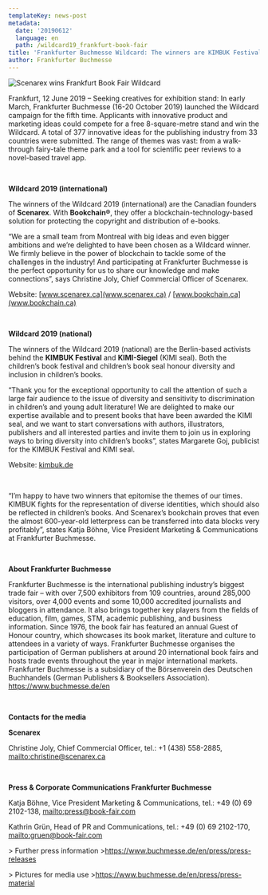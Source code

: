 ```yaml
---
templateKey: news-post
metadata:
  date: '20190612'
  language: en
  path: /wildcard19_frankfurt-book-fair
title: 'Frankfurter Buchmesse Wildcard: The winners are KIMBUK Festival and Scenarex'
author: Frankfurter Buchmesse
---
```

<img src="/img/frankfurt-wildcard-scenarex-bookchain.png" alt="Scenarex wins Frankfurt Book Fair Wildcard">

Frankfurt, 12 June 2019 – Seeking creatives for exhibition stand: In early March, Frankfurter Buchmesse (16-20 October 2019) launched the Wildcard campaign for the fifth time. Applicants with innovative product and marketing ideas could compete for a free 8-square-metre stand and win the Wildcard. A total of 377 innovative ideas for the publishing industry from 33 countries were submitted. The range of themes was vast: from a walk-through fairy-tale theme park and a tool for scientific peer reviews to a novel-based travel app.

<br/>

**Wildcard 2019 (international)**

The winners of the Wildcard 2019 (international) are the Canadian founders of **Scenarex**. With **Bookchain®**, they offer a blockchain-technology-based solution for protecting the copyright and distribution of e-books.

“We are a small team from Montreal with big ideas and even bigger ambitions and we’re delighted to have been chosen as a Wildcard winner. We firmly believe in the power of blockchain to tackle some of the challenges in the industry! And participating at Frankfurter Buchmesse is the perfect opportunity for us to share our knowledge and make connections”, says Christine Joly, Chief Commercial Officer of Scenarex.

Website: [www.scenarex.ca](www.scenarex.ca) / [www.bookchain.ca](www.bookchain.ca)

<br/>

**Wildcard 2019 (national)**

The winners of the Wildcard 2019 (national) are the Berlin-based activists behind the **KIMBUK Festival** and **KIMI-Siegel** (KIMI seal). Both the children’s book festival and children’s book seal honour diversity and inclusion in children’s books.

“Thank you for the exceptional opportunity to call the attention of such a large fair audience to the issue of diversity and sensitivity to discrimination in children’s and young adult literature! We are delighted to make our expertise available and to present books that have been awarded the KIMI seal, and we want to start conversations with authors, illustrators, publishers and all interested parties and invite them to join us in exploring ways to bring diversity into children’s books”, states Margarete Goj, publicist for the KIMBUK Festival and KIMI seal.

Website: [kimbuk.de](kimbuk.de)

<br/>

“I’m happy to have two winners that epitomise the themes of our times. KIMBUK fights for the representation of diverse identities, which should also be reflected in children’s books. And Scenarex’s bookchain proves that even the almost 600-year-old letterpress can be transferred into data blocks very profitably”, states Katja Böhne, Vice President Marketing & Communications at Frankfurter Buchmesse.

<br/>

**About Frankfurter Buchmesse**

Frankfurter Buchmesse is the international publishing industry’s biggest trade fair – with over 7,500 exhibitors from 109 countries, around 285,000 visitors, over 4,000 events and some 10,000 accredited journalists and bloggers in attendance. It also brings together key players from the fields of education, film, games, STM, academic publishing, and business information. Since 1976, the book fair has featured an annual Guest of Honour country, which showcases its book market, literature and culture to attendees in a variety of ways. Frankfurter Buchmesse organises the participation of German publishers at around 20 international book fairs and hosts trade events throughout the year in major international markets. Frankfurter Buchmesse is a subsidiary of the Börsenverein des Deutschen Buchhandels (German Publishers & Booksellers Association). https://www.buchmesse.de/en

<br/>



**Contacts for the media**

**Scenarex**

Christine Joly, Chief Commercial Officer, tel.: +1 (438) 558-2885, <mailto:christine@scenarex.ca>

<br/>

**Press & Corporate Communications Frankfurter Buchmesse**

Katja Böhne, Vice President Marketing & Communications, tel.: +49 (0) 69 2102-138, <mailto:press@book-fair.com>

Kathrin Grün, Head of PR and Communications, tel.: +49 (0) 69 2102-170, <mailto:gruen@book-fair.com>

\> Further press information ><https://www.buchmesse.de/en/press/press-releases>

\> Pictures for media use ><https://www.buchmesse.de/en/press/press-material>
